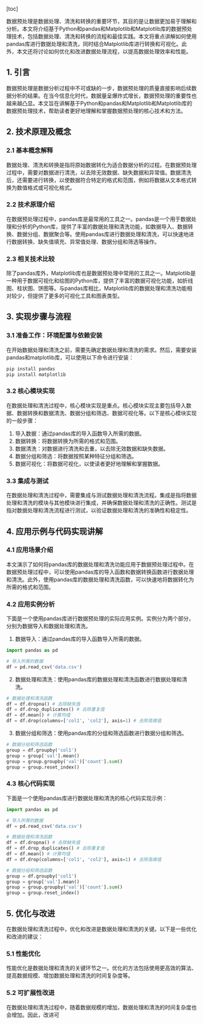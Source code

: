 
[toc]                    
                
                
数据预处理是数据处理、清洗和转换的重要环节，其目的是让数据更加易于理解和分析。本文将介绍基于Python和pandas和Matplotlib和Matplotlib库的数据预处理技术，包括数据处理、清洗和转换的流程和最佳实践。本文将重点讲解如何使用pandas库进行数据处理和清洗，同时结合Matplotlib库进行转换和可视化。此外，本文还将讨论如何优化和改进数据处理流程，以提高数据处理效率和性能。

## 1. 引言

数据预处理是数据分析过程中不可或缺的一步，数据预处理的质量直接影响后续数据分析的结果。在当今信息化时代，数据量呈爆炸式增长，数据预处理的重要性也越来越凸显。本文旨在讲解基于Python和pandas和Matplotlib和Matplotlib库的数据预处理技术，帮助读者更好地理解和掌握数据预处理的核心技术和方法。

## 2. 技术原理及概念

### 2.1 基本概念解释

数据处理、清洗和转换是指将原始数据转化为适合数据分析的过程。在数据预处理过程中，需要对数据进行清洗，以去除无效数据、缺失数据和异常值。数据清洗后，还需要进行转换，以使数据符合特定的格式和范围，例如将数据从文本格式转换为数值格式或可视化格式。

### 2.2 技术原理介绍

在数据预处理过程中，pandas库是最常用的工具之一。pandas是一个用于数据处理和分析的Python库，提供了丰富的数据处理和清洗功能，如数据导入、数据转换、数据分组、数据聚合等。使用pandas库进行数据处理和清洗，可以快速地进行数据转换、缺失值填充、异常值处理、数据分组和筛选等操作。

### 2.3 相关技术比较

除了pandas库外，Matplotlib库也是数据预处理中常用的工具之一。Matplotlib是一种用于数据可视化和绘图的Python库，提供了丰富的数据可视化功能，如折线图、柱状图、饼图等。与pandas库相比，Matplotlib库的数据处理和清洗功能相对较少，但提供了更多的可视化工具和图表类型。

## 3. 实现步骤与流程

### 3.1 准备工作：环境配置与依赖安装

在开始数据处理和清洗之前，需要先确定数据处理和清洗的需求。然后，需要安装pandas和matplotlib库，可以使用以下命令进行安装：
```python
pip install pandas
pip install matplotlib
```
### 3.2 核心模块实现

在数据处理和清洗过程中，核心模块实现是重点。核心模块实现主要包括导入数据、数据转换和数据清洗、数据分组和筛选、数据可视化等。以下是核心模块实现的一般步骤：

1. 导入数据：通过pandas库的导入函数导入所需的数据。
2. 数据转换：将数据转换为所需的格式和范围。
3. 数据清洗：对数据进行清洗和去重，以去除无效数据和缺失数据。
4. 数据分组和筛选：将数据按照某种特征分组和筛选。
5. 数据可视化：将数据可视化，以使读者更好地理解和掌握数据。

### 3.3 集成与测试

在数据处理和清洗过程中，需要集成与测试数据处理和清洗流程。集成是指将数据处理和清洗的模块与其他模块进行集成，并确保数据处理和清洗的正确性。测试是指对数据处理和清洗流程进行测试，以验证数据处理和清洗的准确性和稳定性。

## 4. 应用示例与代码实现讲解

### 4.1 应用场景介绍

本文演示了如何将pandas库的数据处理和清洗功能应用于数据预处理过程中。在数据预处理过程中，可以使用pandas库的导入函数和数据转换函数进行数据处理和清洗。此外，使用pandas库的数据处理和清洗函数，可以快速地将数据转化为所需的格式和范围。

### 4.2 应用实例分析

下面是一个使用pandas库进行数据预处理的实际应用实例。实例分为两个部分，分别为数据导入和数据处理和清洗。

1. 数据导入：通过pandas库的导入函数导入所需的数据。
```python
import pandas as pd

# 导入所需的数据
df = pd.read_csv('data.csv')
```
2. 数据处理和清洗：使用pandas库的数据处理和清洗函数进行数据处理和清洗。
```python
# 数据处理和清洗函数
df = df.dropna() # 去除缺失值
df = df.drop_duplicates() # 去除重复值
df = df.mean() # 计算均值
df = df.drop(columns=['col1', 'col2'], axis=1) # 去除高维值
```
3. 数据分组和筛选：使用pandas库的分组和筛选函数进行数据分组和筛选。
```python
# 数据分组和筛选函数
group = df.groupby('col1')
group = group['val'].mean()
group = group.groupby('val')['count'].sum()
group = group.reset_index()
```
### 4.3 核心代码实现

下面是一个使用pandas库进行数据处理和清洗的核心代码实现示例：
```python
import pandas as pd

# 导入所需的数据
df = pd.read_csv('data.csv')

# 数据处理和清洗函数
df = df.dropna() # 去除缺失值
df = df.drop_duplicates() # 去除重复值
df = df.mean() # 计算均值
df = df.drop(columns=['col1', 'col2'], axis=1) # 去除高维值

# 数据分组和筛选函数
group = df.groupby('col1')
group = group['val'].mean()
group = group.groupby('val')['count'].sum()
group = group.reset_index()
```

## 5. 优化与改进

在数据处理和清洗过程中，优化和改进是数据处理和清洗的关键。以下是一些优化和改进的建议：

### 5.1 性能优化

性能优化是数据处理和清洗的关键环节之一。优化的方法包括使用更高效的算法、提高数据规模、增加数据处理和清洗的时间复杂度等。

### 5.2 可扩展性改进

在数据处理和清洗过程中，随着数据规模的增加，数据处理和清洗的时间复杂度也会增加。因此，改进可

